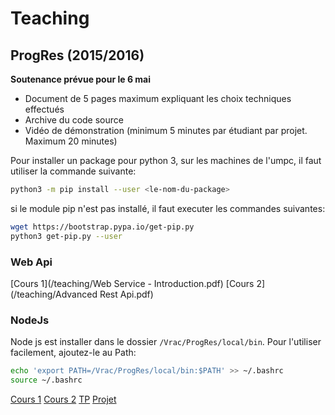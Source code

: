 Teaching
========
 

ProgRes (2015/2016)
--------

**Soutenance prévue pour le 6 mai**
* Document de 5 pages maximum expliquant les choix techniques effectués
* Archive du code source
* Vidéo de démonstration (minimum 5 minutes par étudiant par projet. Maximum 20 minutes)

Pour installer un package pour python 3, sur les machines de l'umpc, il faut utiliser la commande suivante:

```bash
python3 -m pip install --user <le-nom-du-package>
```
si le module pip n'est pas installé, il faut executer les commandes suivantes:

```bash
wget https://bootstrap.pypa.io/get-pip.py
python3 get-pip.py --user
```

### Web Api

[Cours 1](/teaching/Web Service - Introduction.pdf)
[Cours 2](/teaching/Advanced Rest Api.pdf)


### NodeJs

Node js est installer dans le dossier `/Vrac/ProgRes/local/bin`. Pour l'utiliser facilement, ajoutez-le au Path:

```bash
echo 'export PATH=/Vrac/ProgRes/local/bin:$PATH' >> ~/.bashrc
source ~/.bashrc
```

[Cours 1](/teaching/introduction-to-js-and-nodejs.pdf)
[Cours 2](/teaching/real-time-networking-game-with-nodejs.pdf)
[TP](/teaching/TP-Nodejs.pdf)
[Projet](/teaching/NodeJS-projet.pdf)
